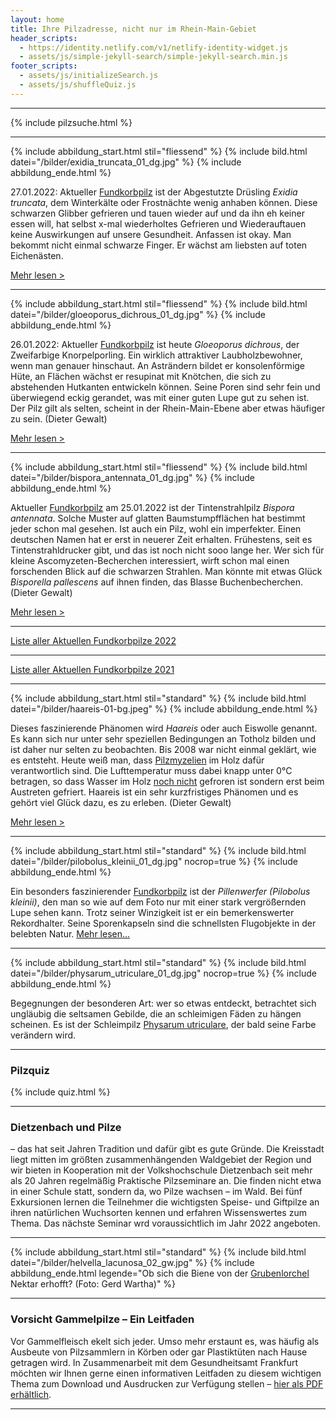 ```yaml
---
layout: home
title: Ihre Pilzadresse, nicht nur im Rhein-Main-Gebiet
header_scripts:
  - https://identity.netlify.com/v1/netlify-identity-widget.js
  - assets/js/simple-jekyll-search/simple-jekyll-search.min.js
footer_scripts:
  - assets/js/initializeSearch.js
  - assets/js/shuffleQuiz.js
---
```

- - -

{% include pilzsuche.html %}

- - -

{% include abbildung_start.html stil="fliessend" %}
{% include bild.html datei="/bilder/exidia_truncata_01_dg.jpg" %}
{% include abbildung_ende.html %}

27.01.2022: Aktueller [Fundkorbpilz](AA "Glossar-") ist der Abgestutzte Drüsling *Exidia truncata*, dem Winterkälte oder Frostnächte wenig anhaben können. Diese schwarzen Glibber gefrieren  und tauen wieder auf und da ihn eh keiner essen will, hat selbst x-mal wiederholtes Gefrieren und Wiederauftauen keine Auswirkungen auf unsere Gesundheit. Anfassen ist okay. Man bekommt nicht einmal schwarze Finger. Er wächst am liebsten auf toten Eichenästen. 

[Mehr lesen >](/pilze/exidia-truncata-abgestutzter-drüsling)

<div style="clear:  both"></div>

- - -

{% include abbildung_start.html stil="fliessend" %}
{% include bild.html datei="/bilder/gloeoporus_dichrous_01_dg.jpg" %}
{% include abbildung_ende.html %}

26.01.2022: Aktueller [Fundkorbpilz](AA "Glossar-") ist heute *Gloeoporus dichrous*, der Zweifarbige Knorpelporling. Ein wirklich attraktiver Laubholzbewohner, wenn man genauer hinschaut. An Asträndern bildet er konsolenförmige Hüte, an Flächen wächst er resupinat mit Knötchen, die sich zu abstehenden Hutkanten entwickeln können. Seine Poren sind sehr fein und überwiegend eckig gerandet, was mit einer guten Lupe gut zu sehen ist. Der Pilz gilt als selten, scheint in der Rhein-Main-Ebene aber etwas häufiger zu sein. (Dieter Gewalt)

[Mehr lesen >](/pilze/gloeoporus-dichrous-zweifarbiger-knorpelporling)

<div style="clear:  both"></div>

- - -

{% include abbildung_start.html stil="fliessend" %}
{% include bild.html datei="/bilder/bispora_antennata_01_dg.jpg" %}
{% include abbildung_ende.html %}

Aktueller [Fundkorbpilz](AA "Glossar-") am 25.01.2022 ist der Tintenstrahlpilz *Bispora antennata*. Solche Muster auf glatten Baumstumpfflächen hat bestimmt jeder schon mal gesehen. Ist auch ein Pilz, wohl ein imperfekter. Einen deutschen Namen hat er erst in neuerer Zeit erhalten. Frühestens, seit es Tintenstrahldrucker gibt, und das ist noch nicht sooo lange her. Wer sich für kleine Ascomyzeten-Becherchen interessiert, wirft schon mal einen forschenden Blick auf die schwarzen Strahlen. Man könnte mit etwas Glück *Bisporella pallescens* auf ihnen finden, das Blasse Buchenbecherchen. (Dieter Gewalt)

[Mehr lesen >](/pilze/bispora-antennata-tintenstrahlpilz)

<div style="clear:  both"></div> 

- - -

[Liste aller Aktuellen Fundkorbpilze 2022](/artikel/liste-aller-aktuellen-fundkorbpilze-2022.html)

- - -

[Liste aller Aktuellen Fundkorbpilze 2021](/artikel/liste-aller-aktuellen-fundkorbpilze-2021.html)

- - -

{% include abbildung_start.html stil="standard" %}
{% include bild.html datei="/bilder/haareis-01-bg.jpeg" %}
{% include abbildung_ende.html %}

Dieses faszinierende Phänomen wird *Haareis* oder auch Eiswolle genannt. Es kann sich nur unter sehr speziellen Bedingungen an Totholz bilden und ist daher nur selten zu beobachten. Bis 2008 war nicht einmal geklärt, wie es entsteht. Heute weiß man, dass [Pilzmyzelien](Myzel "Glossar") im Holz dafür verantwortlich sind. Die Lufttemperatur muss dabei knapp unter 0°C betragen, so dass Wasser im Holz <ins>noch nicht</ins> gefroren ist sondern erst beim Austreten gefriert. Haareis ist ein sehr kurzfristiges Phänomen und es gehört viel Glück dazu, es zu erleben. (Dieter Gewalt)

[Mehr lesen >](/artikel/haareis)

- - -

{% include abbildung_start.html stil="standard" %}
{% include bild.html datei="/bilder/pilobolus_kleinii_01_dg.jpg" nocrop=true %}
{% include abbildung_ende.html %}

Ein besonders faszinierender [Fundkorbpilz](AA "Glossar-") ist der *Pillenwerfer (Pilobolus kleinii)*, den man so wie auf dem Foto nur mit einer stark vergrößernden Lupe sehen kann. Trotz seiner Winzigkeit ist er ein bemerkenswerter Rekordhalter. Seine Sporenkapseln sind die schnellsten Flugobjekte in der belebten Natur. [Mehr lesen...](/pilze/pilobolus-kleinii-pillenwerfer)

- - -

{% include abbildung_start.html stil="standard" %}
{% include bild.html datei="/bilder/physarum_utriculare_01_dg.jpg" nocrop=true %}
{% include abbildung_ende.html %}

Begegnungen der besonderen Art: wer so etwas entdeckt, betrachtet sich ungläubig die seltsamen Gebilde, die an schleimigen Fäden zu hängen scheinen. Es ist der Schleimpilz [Physarum utriculare](/pilze/physarum-utriculare-fadenfruchtschleimpilz), der bald seine Farbe verändern wird.

- - -

### Pilzquiz

{% include quiz.html %}

- - -

### Dietzenbach und Pilze

– das hat seit Jahren Tradition und dafür gibt es gute Gründe. Die Kreisstadt liegt mitten im größten zusammenhängenden Waldgebiet der Region und wir bieten in Kooperation mit der Volkshochschule Dietzenbach seit mehr als 20 Jahren regelmäßig Praktische Pilzseminare an. Die finden nicht etwa in einer Schule statt, sondern da, wo Pilze wachsen – im Wald. Bei fünf Exkursionen lernen die Teilnehmer die wichtigsten Speise- und Giftpilze an ihren natürlichen Wuchsorten kennen und erfahren Wissenswertes zum Thema. Das nächste Seminar wrd voraussichtlich im Jahr 2022 angeboten.  

- - -

{% include abbildung_start.html stil="standard" %}
{% include bild.html datei="/bilder/helvella_lacunosa_02_gw.jpg" %}
{% include abbildung_ende.html legende="Ob sich die Biene von der <a href='/pilze/helvella-lacunosa-grubenlorchel'>Grubenlorchel</a> Nektar erhofft?  (Foto: Gerd Wartha)" %}

- - -

### Vorsicht Gammelpilze – Ein Leitfaden

Vor Gammelfleisch ekelt sich jeder. Umso mehr erstaunt es, was häufig als Ausbeute von Pilzsammlern in Körben oder gar Plastiktüten nach Hause getragen wird. In Zusammenarbeit mit dem Gesundheitsamt Frankfurt möchten wir Ihnen gerne einen informativen Leitfaden zu diesem wichtigen Thema zum Download und Ausdrucken zur Verfügung stellen – [hier als PDF erhältlich](/assets/docs/Fundkorb.de-Gammelpilze.pdf).

- - -
